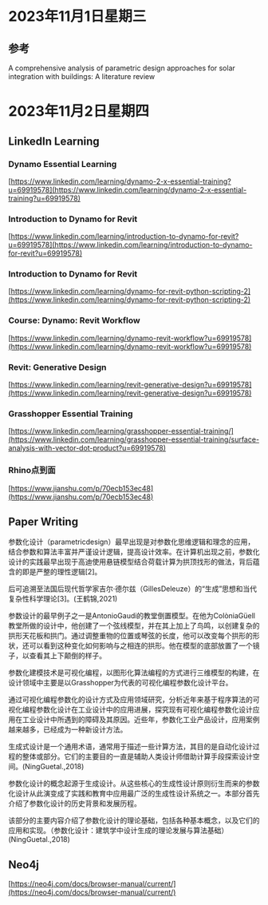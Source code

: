 # 2023年11月1日星期三

## 参考

A comprehensive analysis of parametric design approaches for solar integration with buildings: A literature review

# 2023年11月2日星期四

## LinkedIn Learning

### Dynamo Essential Learning

[https://www.linkedin.com/learning/dynamo-2-x-essential-training?u=69919578](https://www.linkedin.com/learning/dynamo-2-x-essential-training?u=69919578)

### Introduction to Dynamo for Revit

[https://www.linkedin.com/learning/introduction-to-dynamo-for-revit?u=69919578](https://www.linkedin.com/learning/introduction-to-dynamo-for-revit?u=69919578)

### Introduction to Dynamo for Revit

[https://www.linkedin.com/learning/dynamo-for-revit-python-scripting-2](https://www.linkedin.com/learning/dynamo-for-revit-python-scripting-2)

### Course: Dynamo: Revit Workflow

[https://www.linkedin.com/learning/dynamo-revit-workflow?u=69919578](https://www.linkedin.com/learning/dynamo-revit-workflow?u=69919578)

### Revit: Generative Design

[https://www.linkedin.com/learning/revit-generative-design?u=69919578](https://www.linkedin.com/learning/revit-generative-design?u=69919578)

### Grasshopper Essential Training

[https://www.linkedin.com/learning/grasshopper-essential-training/](https://www.linkedin.com/learning/grasshopper-essential-training/surface-analysis-with-vector-dot-product?u=69919578)

### Rhino点到面

[https://www.jianshu.com/p/70ecb153ec48](https://www.jianshu.com/p/70ecb153ec48)

## Paper Writing

参数化设计（parametricdesign）最早出现是对参数化思维逻辑和理念的应用，结合参数和算法丰富并严谨设计逻辑，提高设计效率。在计算机出现之前，参数化设计的实践最早出现于高迪使用悬链模型结合荷载计算为拱顶找形的做法，背后蕴含的即是严整的理性逻辑[2]。

后可追溯至法国后现代哲学家吉尔·德尔兹（GillesDeleuze）的“生成”思想和当代复杂性科学理论[3]。(王鹤锦,2021)

参数设计的最早例子之一是AntonioGaudi的教堂倒置模型。在他为ColòniaGüell教堂所做的设计中，他创建了一个弦线模型，并在其上加上了鸟鸣，以创建复杂的拱形天花板和拱门。通过调整重物的位置或琴弦的长度，他可以改变每个拱形的形状，还可以看到这种变化如何影响与之相连的拱形。他在模型的底部放置了一个镜子，以查看其上下颠倒的样子。

参数化建模技术是可视化编程，以图形化算法编程的方式进行三维模型的构建，在设计领域中主要是以Grasshopper为代表的可视化编程参数化设计平台。

通过可视化编程参数化的设计方式及应用领域研究，分析近年来基于程序算法的可视化编程参数化设计在工业设计中的应用进展，探究现有可视化编程参数化设计应用在工业设计中所遇到的障碍及其原因。近些年，参数化工业产品设计，应用案例越来越多，已经成为一种新设计方法。

生成式设计是一个通用术语，通常用于描述一些计算方法，其目的是自动化设计过程的整体或部分。它们的主要目的一直是辅助人类设计师借助计算手段探索设计空间。(NingGuetal.,2018)

参数化设计的概念起源于生成设计。从这些核心的生成性设计原则衍生而来的参数化设计从此演变成了实践和教育中应用最广泛的生成性设计系统之一。本部分首先介绍了参数化设计的历史背景和发展历程。

该部分的主要内容介绍了参数化设计的理论基础，包括各种基本概念，以及它们的应用和实现。（参数化设计：建筑学中设计生成的理论发展与算法基础）(NingGuetal.,2018)

## Neo4j

[https://neo4j.com/docs/browser-manual/current/](https://neo4j.com/docs/browser-manual/current/)